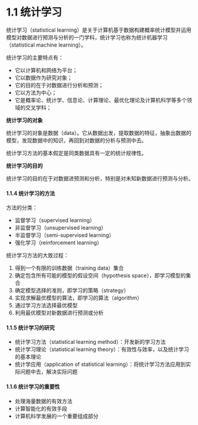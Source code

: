 # 1.1 统计学习

统计学习（statistical learning）是关于计算机基于数据构建概率统计模型并运用模型对数据进行预测与分析的一门学科，统计学习也称为统计机器学习（statistical machine learning）。

统计学习的主要特点有：

* 它以计算机和网络为平台；
* 它以数据作为研究对象；
* 它的目的在于对数据进行分析和预测；
* 它以方法为中心；
* 它是概率论、统计学、信息论、计算理论、最优化理论及计算机科学等多个领域的交叉学科；

**统计学习的对象**

统计学习的对象是数据（data）。它从数据出发，提取数据的特征，抽象出数据的模型，发现数据中的知识，再回到对数据的分析与预测中去。

统计学习方法的基本假定是同类数据具有一定的统计规律性。

**统计学习的目的**

统计学习的目的在于对数据进预测和分析，特别是对未知新数据进行预测与分析。

#### 1.1.4 统计学习的方法

方法的分类：

* 监督学习（supervised learning）
* 非监督学习（unsupervised learning）
* 半监督学习（semi-supervised learning）
* 强化学习（reinforcement learning）

统计学习方法的大致过程：

1. 得到一个有限的训练数据（training data）集合
2. 确定包含所有可能的模型的假设空间（hypothesis space），即学习模型的集合
3. 确定模型选择的准则，即学习的策略（strategy）
4. 实现求解最优模型的算法，即学习的算法（algorithm）
5. 通过学习方法选择最优模型
6. 利用最优模型对新数据进行预测或分析

#### 1.1.5 统计学习的研究

* 统计学习方法（statistical learning method）：开发新的学习方法
* 统计学习理论（statistical learning theory）：有效性与效率，以及统计学习的基本理论
* 统计学应用（application of statistical learning）：将统计学习方法应用到实际问题中去，解决实际问题

#### 1.1.6 统计学习的重要性

* 处理海量数据的有效方法
* 计算智能化的有效手段
* 计算机科学发展的一个重要组成部分

